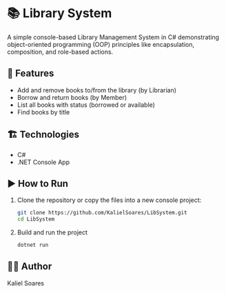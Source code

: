 # 📚 Library System

A simple console-based Library Management System in C# demonstrating object-oriented programming (OOP) principles like encapsulation, composition, and role-based actions.

## 🚀 Features

- Add and remove books to/from the library (by Librarian)
- Borrow and return books (by Member)
- List all books with status (borrowed or available)
- Find books by title

## 🏗️ Technologies

- C#
- .NET Console App

## ▶️ How to Run

1. Clone the repository or copy the files into a new console project:
   ```bash
   git clone https://github.com/KalielSoares/LibSystem.git
   cd LibSystem

2. Build and run the project
    ```bash
   dotnet run
   
## 🧑‍💻 Author

Kaliel Soares